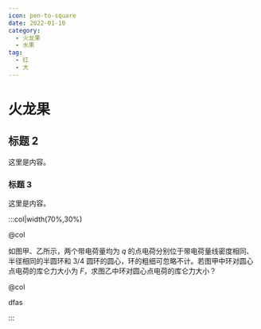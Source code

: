 ```yaml
---
icon: pen-to-square
date: 2022-01-10
category:
  - 火龙果
  - 水果
tag:
  - 红
  - 大
---
```


# 火龙果

## 标题 2

这里是内容。

### 标题 3

这里是内容。


:::col|width(70%,30%)

@col

如图甲、乙所示，两个带电荷量均为 $q$ 的点电荷分别位于带电荷量线密度相同、半径相同的半圆环和 $3/4$ 圆环的圆心，环的粗细可忽略不计。若图甲中环对圆心点电荷的库仑力大小为 $F$，求图乙中环对圆心点电荷的库仑力大小？

@col

dfas

:::